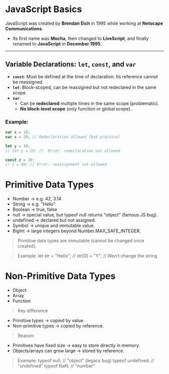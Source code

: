 # JavaScript Basics

JavaScript was created by **Brendan Eich** in 1995 while working at **Netscape Communications**.  
- Its first name was **Mocha**, then changed to **LiveScript**, and finally renamed to **JavaScript** in **December 1995**.  

---

## Variable Declarations: `let`, `const`, and `var`

- **`const`**: Must be defined at the time of declaration. Its reference cannot be reassigned.
- **`let`**: Block-scoped, can be reassigned but not redeclared in the same scope.
- **`var`**:  
  - Can be **redeclared** multiple times in the same scope (problematic).  
  - **No block-level scope** (only function or global scope).

### Example:

```js
var x = 10;
var x = 20; // Redeclaration allowed (bad practice)

let y = 10;
// let y = 20; //  Error: redeclaration not allowed

const z = 30;
// z = 40; // Error: reassignment not allowed
```

# Primitive Data Types

- Number → e.g. 42, 3.14
- String → e.g. "Hello"
- Boolean → true, false
- null → special value, but typeof null returns "object" (famous JS bug).
- undefined → declared but not assigned.
- Symbol → unique and immutable value.
- BigInt → large integers beyond Number.MAX_SAFE_INTEGER.

> Primitive data types are immutable (cannot be changed once created).

> Example: 
let str = "Hello";
// str[0] = "Y"; //  Won’t change the string

# Non-Primitive Data Types

- Object
- Array
- Function

> Key difference 

- Primitive types → copied by value.
- Non-primitive types → copied by reference.

> Reason:

- Primitives have fixed size → easy to store directly in memory.
- Objects/arrays can grow large → stored by reference.

> Example: 
typeof null;        // "object" (legacy bug)
typeof undefined;   // "undefined"
typeof NaN;         // "number"
